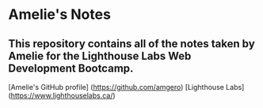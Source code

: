 # Amelie's Notes

## This repository contains all of the notes taken by Amelie for the Lighthouse Labs Web Development Bootcamp.

[Amelie's GitHub profile] (https://github.com/amgero)
[Lighthouse Labs] (https://www.lighthouselabs.ca/)